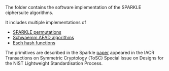 The folder contains the software implementation of the SPARKLE ciphersuite algorithms. 

It includes multiple implementations of
- [SPARKLE permutations](sparkle)
- [Schwaemm AEAD algorithms](schwaemm)
- [Esch hash functions](esch)


The primitives are described in the Sparkle [paper](https://tosc.iacr.org/index.php/ToSC/article/view/8627/8193) appeared in the IACR Transactions on Symmetric Cryptology (ToSC) Special Issue on Designs for the NIST Lightweight Standardisation Process.